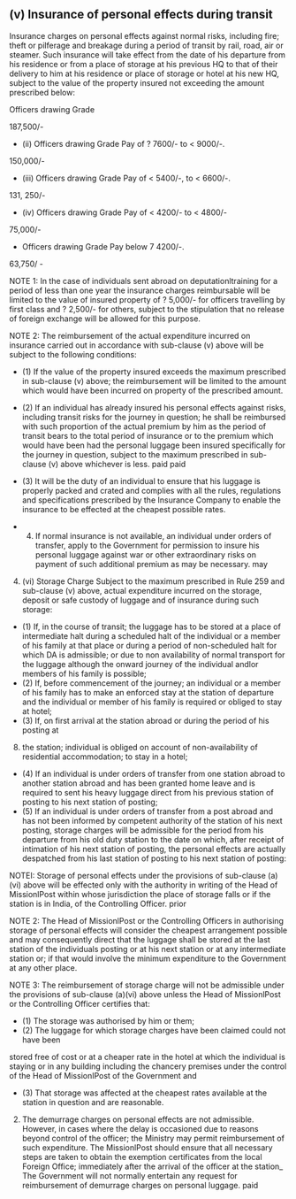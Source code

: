 ## (v) Insurance of personal effects during transit

Insurance charges on personal effects against normal risks, including fire; theft or pilferage and breakage during a period of transit by rail, road, air or steamer. Such insurance will take effect from the date of his departure from his residence or from a place of storage at his previous HQ to that of their delivery to him at his residence or place of storage or hotel at his new HQ, subject to the value of the property insured not exceeding the amount prescribed below:

Officers drawing Grade

187,500/-

- (ii) Officers drawing Grade Pay of ? 7600/- to &lt; 9000/-.

150,000/-

- (iii) Officers drawing Grade Pay of &lt; 5400/-, to &lt; 6600/-.

131, 250/-

- (iv) Officers drawing Grade Pay of &lt; 4200/- to &lt; 4800/-

75,000/-

- Officers drawing Grade Pay below 7 4200/-.

63,750/ -

NOTE 1: In the case of individuals sent abroad on deputationltraining for a period of less than one year the insurance charges reimbursable will be limited to the value of insured property of ? 5,000/- for officers travelling by first class and ? 2,500/- for others, subject to the stipulation that no release of foreign exchange will be allowed for this purpose.

NOTE 2: The reimbursement of the actual expenditure incurred on insurance carried out in accordance with sub-clause (v) above will be subject to the following conditions:

- (1) If the value of the property insured exceeds the maximum prescribed in sub-clause (v) above; the reimbursement will be limited to the amount which would have been incurred on property of the prescribed amount.

- (2) If an individual has already insured his personal effects against risks, including transit risks for the journey in question; he shall be reimbursed with such proportion of the actual premium by him as the period of transit bears to the total period of insurance or to the premium which would have been had the personal luggage been insured specifically for the journey in question, subject to the maximum prescribed in sub-clause (v) above whichever is less. paid paid
- (3) It will be the duty of an individual to ensure that his luggage is properly packed and crated and complies with all the rules, regulations and specifications prescribed by the Insurance Company to enable the insurance to be effected at the cheapest possible rates.
- 4) If normal insurance is not available, an individual under orders of transfer, apply to the Government for permission to insure his personal luggage against war or other extraordinary risks on payment of such additional premium as may be necessary. may
4. (vi) Storage Charge Subject to the maximum prescribed in Rule 259 and sub-clause (v) above, actual expenditure incurred on the storage, deposit or safe custody of luggage and of insurance during such storage:
- (1) If, in the course of transit; the luggage has to be stored at a place of intermediate halt during a scheduled halt of the individual or a member of his family at that place or during a period of non-scheduled halt for which DA is admissible; or due to non availability of normal transport for the luggage although the onward journey of the individual andlor members of his family is possible;
- (2) If, before commencement of the journey; an individual or a member of his family has to make an enforced stay at the station of departure and the individual or member of his family is required or obliged to stay at hotel;
- (3) If, on first arrival at the station abroad or during the period of his posting at
8. the station; individual is obliged on account of non-availability of residential accommodation; to stay in a hotel;
- (4) If an individual is under orders of transfer from one station abroad to another station abroad and has been granted home leave and is required to sent his heavy luggage direct from his previous station of posting to his next station of posting;
- (5) If an individual is under orders of transfer from a post abroad and has not been informed by competent authority of the station of his next posting, storage charges will be admissible for the period from his departure from his old duty station to the date on which, after receipt of intimation of his next station of posting, the personal effects are actually despatched from his last station of posting to his next station of posting:

NOTEI: Storage of personal effects under the provisions of sub-clause (a) (vi) above will be effected only with the authority in writing of the Head of MissionlPost within whose jurisdiction the place of storage falls or if the station is in India, of the Controlling Officer. prior

NOTE 2: The Head of MissionlPost or the Controlling Officers in authorising storage of personal effects will consider the cheapest arrangement possible and may consequently direct that the luggage shall be stored at the last station of the individuals posting or at his next station or at any intermediate station or; if that would involve the minimum expenditure to the Government at any other place.

NOTE 3: The reimbursement of storage charge will not be admissible under the provisions of sub-clause (a)(vi) above unless the Head of MissionlPost or the Controlling Officer certifies that:

- (1) The storage was authorised by him or them;
- (2) The luggage for which storage charges have been claimed could not have been

stored free of cost or at a cheaper rate in the hotel at which the individual is staying or in any building including the chancery premises under the control of the Head of MissionIPost of the Government and

- (3) That storage was affected at the cheapest rates available at the station in question and are reasonable.
2. The demurrage charges on personal effects are not admissible. However, in cases where the delay is occasioned due to reasons beyond control of the officer; the Ministry may permit reimbursement of such expenditure. The MissionlPost should ensure that all necessary steps are taken to obtain the exemption certificates from the local Foreign Office; immediately after the arrival of the officer at the station\_ The Government will not normally entertain any request for reimbursement of demurrage charges on personal luggage. paid
